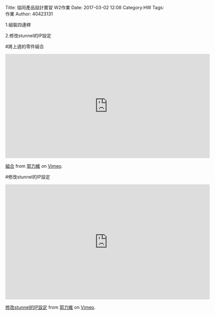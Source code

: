 Title: 協同產品設計實習   W2作業
Date: 2017-03-02 12:08
Category:HW
Tags:作業
Author: 40423131



<!-- PELICAN_END_SUMMARY -->

1.組裝四連桿

2.修改stunnel的IP設定


#將上週的零件組合

<iframe src="https://player.vimeo.com/video/207457951" width="640" height="326" frameborder="0" webkitallowfullscreen mozallowfullscreen allowfullscreen></iframe>
<p><a href="https://vimeo.com/207457951">組合</a> from <a href="https://vimeo.com/user47579118">郭力維</a> on <a href="https://vimeo.com">Vimeo</a>.</p>

#修改stunnel的IP設定

<iframe src="https://player.vimeo.com/video/208821781" width="640" height="360" frameborder="0" webkitallowfullscreen mozallowfullscreen allowfullscreen></iframe>
<p><a href="https://vimeo.com/208821781">修改stunnel的IP設定</a> from <a href="https://vimeo.com/user47579118">郭力維</a> on <a href="https://vimeo.com">Vimeo</a>.</p>




